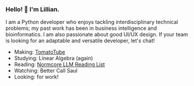 ### Hello! 👋 I'm Lillian.

I am a Python developer who enjoys tackling interdisciplinary technical problems; my past work has been in business intelligence and bioinformatics. I am also passionate about good UI/UX design. If your team is looking for an adaptable and versatile developer, let's chat! 

- Making: [TomatoTube](https://github.com/wliandev/TomatoTube)
- Studying: Linear Algebra (again)
- Reading: [Normcore LLM Reading List](https://gist.github.com/veekaybee/be375ab33085102f9027853128dc5f0e)
- Watching: Better Call Saul
- Looking: for work!
